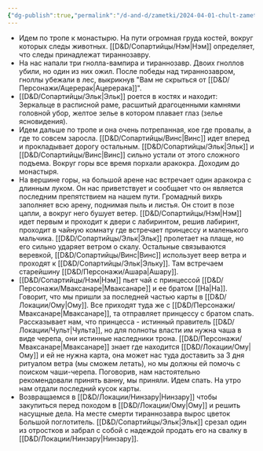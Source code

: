 ```yaml
---
{"dg-publish":true,"permalink":"/d-and-d/zametki/2024-04-01-chult-zametki-o-sessii/","created":"2024-04-01T20:17:01.018+03:00","updated":"2024-04-08T20:11:51.650+03:00"}
---
```



- Идем по тропе к монастырю. На пути огромная груда костей, вокруг которых следы животных. [[D&D/Сопартийцы/Нэм\|Нэм]] определяет, что следы принадлежат тираннозавру. 
- На нас напали  три гнолла-вампира и тираннозавр. Двоих гноллов убили, но один из них ожил. После победы над тираннозавром, гноллы убежали в лес, выкрикнув "Вам не скрыться от [[D&D/Персонажи/Ацерерак\|Ацерерака]]".
- [[D&D/Сопартийцы/Эльк\|Эльк]] роется в костях и находит: Зеркальце в расписной раме, расшитый драгоценными камнями головной убор, желтое зелье в котором плавает глаз (зелье ясновидения).
- Идем дальше по тропе и она очень потрепанная, кое где провалы, а где то совсем заросла. [[D&D/Сопартийцы/Винс\|Винс]] идет вперед и прокладывает дорогу остальным. [[D&D/Сопартийцы/Эльк\|Эльк]] и [[D&D/Сопартийцы/Винс\|Винс]] сильно устали от этого сложного подъема. Вокруг горы все время порхали аракокра. Доходим до монастыря.
- На вершине горы, на большой арене нас встречает один аракокра с длинным луком. Он нас приветствует и сообщает что он является последним препятствием на нашем пути. Громадный вихрь заполняет всю арену, поднимая пыль и листья. Он стоит в позе цапли, а вокруг него бушует ветер. [[D&D/Сопартийцы/Нэм\|Нэм]] идет первым и проходит к двери с лабиринтом, решив лабиринт, проходит в чайную комнату где встречает принцессу и маленького мальчика. [[D&D/Сопартийцы/Эльк\|Эльк]] пролетает на плаще, но его сильно ударяет ветром о скалу. Остальные связываются веревкой, [[D&D/Сопартийцы/Винс\|Винс]] использует веер ветра и проходят к [[D&D/Сопартийцы/Эльк\|Эльку]]. Там встречаем старейшину [[D&D/Персонажи/Ашара\|Ашару]]. 
- [[D&D/Сопартийцы/Нэм\|Нэм]] пьет чай с принцессой [[D&D/Персонажи/Мваксанаре\|Мваксанаре]] и ее братом [[На\|На]]. Говорит, что мы пришли за последней частью карты в [[D&D/Локации/Ому\|Ому]]. Все приходят туда же с [[D&D/Персонажи/Мваксанаре\|Мваксанаре]], та отправляет принцессу с братом спать. Рассказывает нам, что принцесса - истинный правитель [[D&D/Локации/Чульт\|Чульта]], но для полноты власти им нужна чаша в виде черепа, они истинные наследники трона. [[D&D/Персонажи/Мваксанаре\|Мваксанаре]] знает где находится [[D&D/Локации/Ому\|Ому]] и ей не нужна карта, она может нас туда доставить за 3 дня ритуалом ветра (мы сможем летать), но мы должны ей помочь с поиском чаши-черепа. Поговорив, нам настоятельно рекомендовали принять ванну, мы приняли. Идем спать. На утро нам отдали последний кусок карты. 
- Возвращаемся в [[D&D/Локации/Нинзару\|Нинзару]] чтобы закупиться перед походом в [[D&D/Локации/Ому\|Ому]] и решить насущные дела. На месте смерти тираннозавра вырос цветок Большой поглотитель. [[D&D/Сопартийцы/Эльк\|Эльк]] срезал один из отростков и забрал с собой с надеждой продать его на свалку в [[D&D/Локации/Нинзару\|Нинзару]]. 